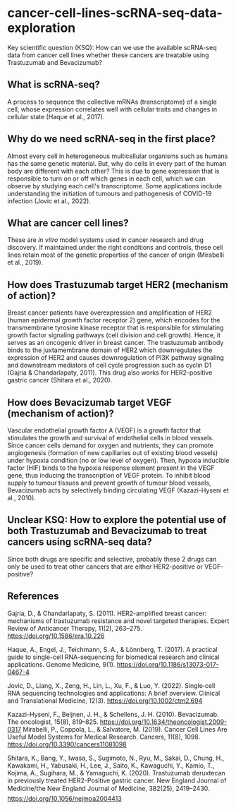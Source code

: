 # cancer-cell-lines-scRNA-seq-data-exploration

Key scientific question (KSQ): How can we use the available scRNA-seq data from cancer cell lines whether these cancers are treatable using Trastuzumab and Bevacizumab?

## What is scRNA-seq?
A process to sequence the collective mRNAs (transcriptome) of a single cell, whose expression correlates well with cellular traits and changes in cellular state (Haque et al., 2017).

## Why do we need scRNA-seq in the first place?
Almost every cell in heterogeneous multicellular organisms such as humans has the same genetic material. But, why do cells in every part of the human body are different with each other? This is due to gene expression that is responsible to turn on or off which genes in each cell, which we can observe by studying each cell's transcriptome. Some applications include understanding the initiation of tumours and pathogenesis of COVID-19 infection (Jovic et al., 2022).

## What are cancer cell lines?
These are _in vitro_ model systems used in cancer research and drug discovery. If maintained under the right conditions and controls, these cell lines retain most of the genetic properties of the cancer of origin (Mirabelli et al., 2019). 

## How does Trastuzumab target HER2 (mechanism of action)?
Breast cancer patients have overexpression and amplification of HER2 (human epidermal growth factor receptor 2) gene, which encodes for the transmembrane tyrosine kinase receptor that is responsible for stimulating growth factor signaling pathways (cell division and cell growth). Hence, it serves as an oncogenic driver in breast cancer. The trastuzumab antibody binds to the juxtamembrane domain of HER2 which downregulates the expression of HER2 and causes downregulation of PI3K pathway signaling and downstream mediators of cell cycle progression such as cyclin D1 (Gajria & Chandarlapaty, 2011). This drug also works for HER2-positive gastric cancer (Shitara et al., 2020).

## How does Bevacizumab target VEGF (mechanism of action)?
Vascular endothelial growth factor A (VEGF) is a growth factor that stimulates the growth and survival of endothelial cells in blood vessels. Since cancer cells demand for oxygen and nutrients, they can promote angiogenesis (formation of new capillaries out of existing blood vessels) under hypoxia condition (no or low level of oxygen). Then, hypoxia inducible factor (HIF) binds to the hypoxia response element present in the VEGF gene, thus inducing the transcription of VEGF protein. To inhibit blood supply to tumour tissues and prevent growth of tumour blood vessels, Bevacizumab acts by selectively binding circulating VEGF (Kazazi-Hyseni et al., 2010).

## Unclear KSQ: How to explore the potential use of both Trastuzumab and Bevacizumab to treat cancers using scRNA-seq data?
Since both drugs are specific and selective, probably these 2 drugs can only be used to treat other cancers that are either HER2-positive or VEGF-positive?

## References
Gajria, D., & Chandarlapaty, S. (2011). HER2-amplified breast cancer: mechanisms of trastuzumab resistance and novel targeted therapies. Expert Review of Anticancer Therapy, 11(2), 263–275. https://doi.org/10.1586/era.10.226

Haque, A., Engel, J., Teichmann, S. A., & Lönnberg, T. (2017). A practical guide to single-cell RNA-sequencing for biomedical research and clinical applications. Genome Medicine, 9(1). https://doi.org/10.1186/s13073-017-0467-4

Jovic, D., Liang, X., Zeng, H., Lin, L., Xu, F., & Luo, Y. (2022). Single‐cell RNA sequencing technologies and applications: A brief overview. Clinical and Translational Medicine, 12(3). https://doi.org/10.1002/ctm2.694

Kazazi-Hyseni, F., Beijnen, J. H., & Schellens, J. H. (2010). Bevacizumab. The oncologist, 15(8), 819–825. https://doi.org/10.1634/theoncologist.2009-0317
Mirabelli, P., Coppola, L., & Salvatore, M. (2019). Cancer Cell Lines Are Useful Model Systems for Medical Research. Cancers, 11(8), 1098. https://doi.org/10.3390/cancers11081098

Shitara, K., Bang, Y., Iwasa, S., Sugimoto, N., Ryu, M., Sakai, D., Chung, H., Kawakami, H., Yabusaki, H., Lee, J., Saito, K., Kawaguchi, Y., Kamio, T., Kojima, A., Sugihara, M., & Yamaguchi, K. (2020). Trastuzumab deruxtecan in previously treated HER2-Positive gastric cancer. New England Journal of Medicine/the New England Journal of Medicine, 382(25), 2419–2430. https://doi.org/10.1056/nejmoa2004413
